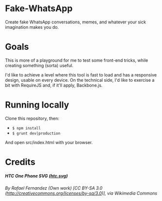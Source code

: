 # Fake-WhatsApp
Create fake WhatsApp conversations, memes, and whatever your sick imagination makes you do.

# Goals
This is more of a playground for me to test some front-end tricks, while creating something (sorta) useful.

I'd like to achieve a level where this tool is fast to load and has a responsive design, usable on every device.
On the technical side, I'd like to exercise a bit with RequireJS and, if it'll apply, Backbone.js.

# Running locally
Clone this repository, then:

* `$ npm install`
* `$ grunt dev|production`

And open src/index.html with your browser.

# Credits
##### HTC One Phone SVG ([htc.svg](src/assets/original/htc.svg))
###### By Rafael Fernandez (Own work) [CC BY-SA 3.0 (http://creativecommons.org/licenses/by-sa/3.0)], via Wikimedia Commons
